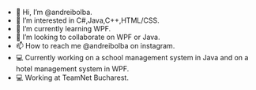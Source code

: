 - 👋 Hi, I’m @andreibolba.
- 👀 I’m interested in C#,Java,C++,HTML/CSS.
- 🌱 I’m currently learning WPF.
- 💞️ I’m looking to collaborate on WPF or Java.
- 📫 How to reach me @andreibolba on instagram.
- 💻 Currently working on a school management system in Java and on a hotel management system in WPF.
- 💻 Working at TeamNet Bucharest. 
<!---
andreibolba/andreibolba is a ✨ special ✨ repository because its `README.md` (this file) appears on your GitHub profile.
You can click the Preview link to take a look at your changes.
--->
